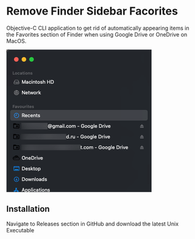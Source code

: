 # Remove Finder Sidebar Facorites

Objective-C CLI application to get rid of automatically appearing items in the Favorites section of Finder when using Google Drive or OneDrive on MacOS.

![Readme 01](/Readme/Readme%2001.png)

## Installation

Navigate to Releases section in GitHub and download the latest Unix Executable